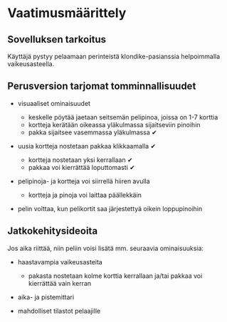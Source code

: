 # **Vaatimusmäärittely**

## **Sovelluksen tarkoitus**

Käyttäjä pystyy pelaamaan perinteistä klondike-pasianssia helpoimmalla vaikeusasteella.

## **Perusversion tarjomat tomminnallisuudet**

- visuaaliset ominaisuudet
  - keskelle pöytää jaetaan seitsemän pelipinoa, joissa on 1-7 korttia
  - kortteja kerätään oikeassa yläkulmassa sijaitseviin pinoihin 
  - pakka sijaitsee vasemmassa yläkulmassa  ✔
  
- uusia kortteja nostetaan pakkaa klikkaamalla  ✔
  - kortteja nostetaan yksi kerrallaan  ✔
  - pakkaa voi kierrättää loputtomasti  ✔

- pelipinoja- ja kortteja voi siirrellä hiiren avulla
  - kortteja ja pinoja voi laittaa päällekkäin

- pelin voittaa, kun pelikortit saa järjestettyä oikein loppupinoihin

## **Jatkokehitysideoita**

Jos aika riittää, niin peliin voisi lisätä mm. seuraavia ominaisuuksia:

- haastavampia vaikeusasteita
  - pakasta nostetaan kolme korttia kerrallaan ja/tai pakkaa voi kierrättää vain kerran
  
- aika- ja pistemittari

- mahdolliset tilastot pelaajille
